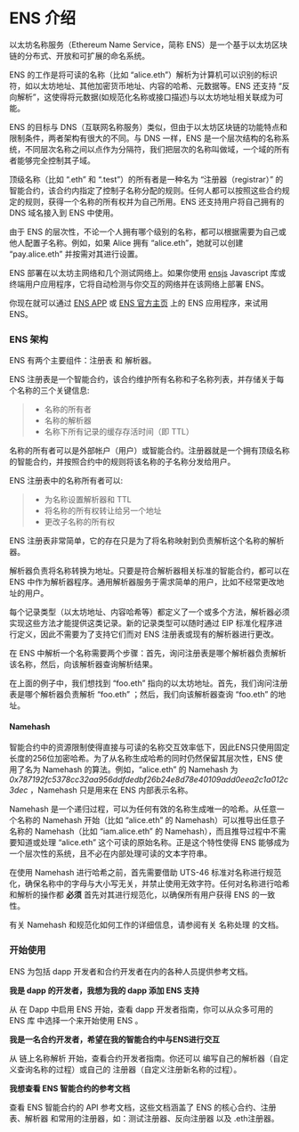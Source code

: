 # ENS 介绍

以太坊名称服务（Ethereum Name Service，简称 ENS）是一个基于以太坊区块链的分布式、开放和可扩展的命名系统。

ENS 的工作是将可读的名称（比如 “alice.eth”）解析为计算机可以识别的标识符，如以太坊地址、其他加密货币地址、内容的哈希、元数据等。ENS 还支持 “反向解析”，这使得将元数据(如规范化名称或接口描述)与以太坊地址相关联成为可能。

ENS 的目标与 DNS（互联网名称服务）类似，但由于以太坊区块链的功能特点和限制条件，两者架构有很大的不同。与 DNS 一样，ENS 是一个层次结构的名称系统，不同层次名称之间以点作为分隔符，我们把层次的名称叫做域，一个域的所有者能够完全控制其子域。

顶级名称（比如 “.eth” 和 “.test”）的所有者是一种名为 “注册器（registrar）” 的智能合约，该合约内指定了控制子名称分配的规则。任何人都可以按照这些合约规定的规则，获得一个名称的所有权并为自己所用。ENS 还支持用户将自己拥有的 DNS 域名接入到 ENS 中使用。

由于 ENS 的层次性，不论一个人拥有哪个级别的名称，都可以根据需要为自己或他人配置子名称。例如，如果 Alice 拥有 “alice.eth”，她就可以创建 “pay.alice.eth” 并按需对其进行设置。

ENS 部署在以太坊主网络和几个测试网络上。如果你使用 [ensjs](https://www.npmjs.com/package/@ensdomains/ensjs) Javascript 库或终端用户应用程序，它将自动检测与你交互的网络并在该网络上部署 ENS。

你现在就可以通过 [ENS APP](https://app.ens.domains/) 或 [ENS 官方主页](https://ens.domains/) 上的 ENS 应用程序，来试用 ENS。

### ENS 架构

ENS 有两个主要组件：注册表 和 解析器。

ENS 注册表是一个智能合约，该合约维护所有名称和子名称列表，并存储关于每个名称的三个关键信息:

> * 名称的所有者
> * 名称的解析器
> * 名称下所有记录的缓存存活时间（即 TTL）

名称的所有者可以是外部帐户（用户）或智能合约。注册器就是一个拥有顶级名称的智能合约，并按照合约中的规则将该名称的子名称分发给用户。

ENS 注册表中的名称所有者可以:

> * 为名称设置解析器和 TTL
> * 将名称的所有权转让给另一个地址
> * 更改子名称的所有权

ENS 注册表非常简单，它的存在只是为了将名称映射到负责解析这个名称的解析器。

解析器负责将名称转换为地址。只要是符合解析器相关标准的智能合约，都可以在 ENS 中作为解析器程序。通用解析器服务于需求简单的用户，比如不经常更改地址的用户。

每个记录类型（以太坊地址、内容哈希等）都定义了一个或多个方法，解析器必须实现这些方法才能提供这类记录。新的记录类型可以随时通过 EIP 标准化程序进行定义，因此不需要为了支持它们而对 ENS 注册表或现有的解析器进行更改。

在 ENS 中解析一个名称需要两个步骤：首先，询问注册表是哪个解析器负责解析该名称，然后，向该解析器查询解析结果。

在上面的例子中，我们想找到 “foo.eth” 指向的以太坊地址。首先，我们询问注册表是哪个解析器负责解析 “foo.eth” ；然后，我们向该解析器查询 “foo.eth” 的地址。

#### Namehash

智能合约中的资源限制使得直接与可读的名称交互效率低下，因此ENS只使用固定长度的256位加密哈希。为了从名称生成哈希的同时仍然保留其层次性，ENS 使用了名为 Namehash 的算法。例如，“alice.eth” 的 Namehash 为 _0x787192fc5378cc32aa956ddfdedbf26b24e8d78e40109add0eea2c1a012c3dec_ ，Namehash 只是用来在 ENS 内部表示名称。

Namehash 是一个递归过程，可以为任何有效的名称生成唯一的哈希。从任意一个名称的 Namehash 开始（比如 “alice.eth” 的 Namehash）可以推导出任意子名称的 Namehash（比如 “iam.alice.eth” 的 Namehash），而且推导过程中不需要知道或处理 “alice.eth” 这个可读的原始名称。正是这个特性使得 ENS 能够成为一个层次性的系统，且不必在内部处理可读的文本字符串。

在使用 Namehash 进行哈希之前，首先需要借助 UTS-46 标准对名称进行规范化，确保名称中的字母与大小写无关，并禁止使用无效字符。任何对名称进行哈希和解析的操作都 **必须** 首先对其进行规范化，以确保所有用户获得 ENS 的一致性。

有关 Namehash 和规范化如何工作的详细信息，请参阅有关 名称处理 的文档。

### 开始使用

ENS 为包括 dapp 开发者和合约开发者在内的各种人员提供参考文档。

**我是 dapp 的开发者，我想为我的 dapp 添加 ENS 支持**

从 在 Dapp 中启用 ENS 开始，查看 dapp 开发者指南，你可以从众多可用的 ENS 库 中选择一个来开始使用 ENS 。

**我是一名合约开发者，希望在我的智能合约中与ENS进行交互**

从 链上名称解析 开始，查看合约开发者指南。你还可以 编写自己的解析器（自定义查询名称的过程）或自己的 注册器（自定义注册新名称的过程）。

**我想查看 ENS 智能合约的参考文档**

查看 ENS 智能合约的 API 参考文档，这些文档涵盖了 ENS 的核心合约、注册表、解析器 和常用的注册器，如：测试注册器、反向注册器 以及 .eth注册器。
